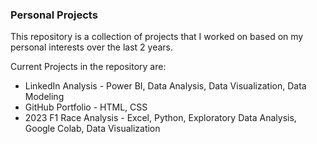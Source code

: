 ### Personal Projects

This repository is a collection of projects that I worked on based on my personal interests over the last 2 years. 

Current Projects in the repository are:
<ul>
  <li> LinkedIn Analysis - Power BI, Data Analysis, Data Visualization, Data Modeling</li>
  <li> GitHub Portfolio - HTML, CSS</li>
  <li>2023 F1 Race Analysis - Excel, Python, Exploratory Data Analysis, Google Colab, Data Visualization</li>
</ul>
